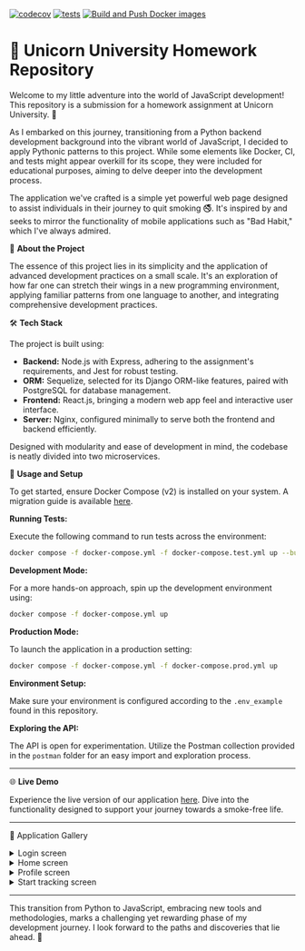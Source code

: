 [![codecov](https://codecov.io/gh/0x216/unicorn-homework/graph/badge.svg?token=V7CIVQ0LQH)](https://codecov.io/gh/0x216/unicorn-homework)
[![tests](https://github.com/0x216/unicorn-homework/actions/workflows/tests.yml/badge.svg)](https://github.com/0x216/unicorn-homework/actions/workflows/tests.yml)
[![Build and Push Docker images](https://github.com/0x216/unicorn-homework/actions/workflows/build-and-push.yml/badge.svg)](https://github.com/0x216/unicorn-homework/actions/workflows/build-and-push.yml)
# 🦄 Unicorn University Homework Repository

Welcome to my little adventure into the world of JavaScript development! This repository is a submission for a homework assignment at Unicorn University. 🏫

As I embarked on this journey, transitioning from a Python backend development background into the vibrant world of JavaScript, I decided to apply Pythonic patterns to this project. While some elements like Docker, CI, and tests might appear overkill for its scope, they were included for educational purposes, aiming to delve deeper into the development process.

The application we've crafted is a simple yet powerful web page designed to assist individuals in their journey to quit smoking 🚭. It's inspired by and seeks to mirror the functionality of mobile applications such as "Bad Habit," which I've always admired.

🚀 **About the Project**

The essence of this project lies in its simplicity and the application of advanced development practices on a small scale. It's an exploration of how far one can stretch their wings in a new programming environment, applying familiar patterns from one language to another, and integrating comprehensive development practices.

🛠 **Tech Stack**

The project is built using:
- **Backend:** Node.js with Express, adhering to the assignment's requirements, and Jest for robust testing.
- **ORM:** Sequelize, selected for its Django ORM-like features, paired with PostgreSQL for database management.
- **Frontend:** React.js, bringing a modern web app feel and interactive user interface.
- **Server:** Nginx, configured minimally to serve both the frontend and backend efficiently.

Designed with modularity and ease of development in mind, the codebase is neatly divided into two microservices.

🔧 **Usage and Setup**

To get started, ensure Docker Compose (v2) is installed on your system. A migration guide is available [here](https://docs.docker.com/compose/migrate/).

**Running Tests:**

Execute the following command to run tests across the environment:

```bash
docker compose -f docker-compose.yml -f docker-compose.test.yml up --build --exit-code-from backend
```

**Development Mode:**

For a more hands-on approach, spin up the development environment using:

```bash
docker compose -f docker-compose.yml up
```

**Production Mode:**

To launch the application in a production setting:

```bash
docker compose -f docker-compose.yml -f docker-compose.prod.yml up
```

**Environment Setup:**

Make sure your environment is configured according to the `.env_example` found in this repository.

**Exploring the API:**

The API is open for experimentation. Utilize the Postman collection provided in the `postman` folder for an easy import and exploration process.

---

🌐 **Live Demo**

Experience the live version of our application [here](http://5.45.127.115/). Dive into the functionality designed to support your journey towards a smoke-free life.

---

📸 Application Gallery
<details>
  <summary>Login screen</summary>
  
![Home Screen](https://github.com/0x216/unicorn-homework/assets/89255070/407f0c06-ef14-4155-910d-6914a202dbcb)

</details>
<details>
  <summary>Home screen</summary>
  
![image](https://github.com/0x216/unicorn-homework/assets/89255070/7cf2eda3-0c7c-436b-a27c-12bee5a4bfaf)
</details>
<details>
  <summary>Profile screen</summary>
  
![image](https://github.com/0x216/unicorn-homework/assets/89255070/94257cce-66d9-4839-92ce-9ae895352646)
</details>
<details>
  <summary>Start tracking screen</summary>
  
![image](https://github.com/0x216/unicorn-homework/assets/89255070/ea6a8577-6f39-4f5c-b563-11f32426044d)
</details>

---

This transition from Python to JavaScript, embracing new tools and methodologies, marks a challenging yet rewarding phase of my development journey. I look forward to the paths and discoveries that lie ahead. 🌟
